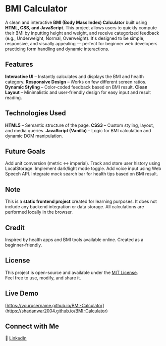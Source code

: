 # BMI Calculator

A clean and interactive **BMI (Body Mass Index) Calculator** built using **HTML, CSS, and JavaScript**. This project allows users to quickly compute their BMI by inputting height and weight, and receive categorized feedback (e.g., Underweight, Normal, Overweight). It's designed to be simple, responsive, and visually appealing — perfect for beginner web developers practicing form handling and dynamic interactions.


## Features

**Interactive UI** – Instantly calculates and displays the BMI and health category.
**Responsive Design** – Works on few different screen ratios.
**Dynamic Styling** – Color-coded feedback based on BMI result.
**Clean Layout** – Minimalistic and user-friendly design for easy input and result reading.

## Technologies Used

**HTML5** – Semantic structure of the page.
**CSS3** – Custom styling, layout, and media queries.
**JavaScript (Vanilla)** – Logic for BMI calculation and dynamic DOM manipulation.

## Future Goals

Add unit conversion (metric ↔ imperial).
Track and store user history using LocalStorage.
Implement dark/light mode toggle.
Add voice input using Web Speech API.
Integrate mock search bar for health tips based on BMI result.

## Note

This is a **static frontend project** created for learning purposes. It does not include any backend integration or data storage. All calculations are performed locally in the browser.


## Credit

Inspired by health apps and BMI tools available online. Created as a beginner-friendly.


## License

This project is open-source and available under the [MIT License](https://opensource.org/licenses/MIT).  
Feel free to use, modify, and share it.



## Live Demo

[https://yourusername.github.io/BMI-Calculator](https://shadanwar2004.github.io/BMI-Calculator)


## Connect with Me

🔗 [LinkedIn](https://www.linkedin.com/in/shadanwar07)


